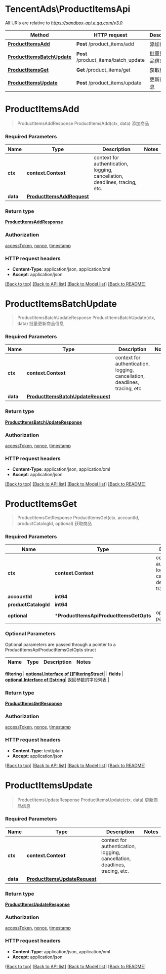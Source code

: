 # TencentAds\ProductItemsApi

All URIs are relative to *https://sandbox-api.e.qq.com/v3.0*

Method | HTTP request | Description
------------- | ------------- | -------------
[**ProductItemsAdd**](ProductItemsApi.md#ProductItemsAdd) | **Post** /product_items/add | 添加商品
[**ProductItemsBatchUpdate**](ProductItemsApi.md#ProductItemsBatchUpdate) | **Post** /product_items/batch_update | 批量更新商品信息
[**ProductItemsGet**](ProductItemsApi.md#ProductItemsGet) | **Get** /product_items/get | 获取商品
[**ProductItemsUpdate**](ProductItemsApi.md#ProductItemsUpdate) | **Post** /product_items/update | 更新商品信息


# **ProductItemsAdd**
> ProductItemsAddResponse ProductItemsAdd(ctx, data)
添加商品

### Required Parameters

Name | Type | Description  | Notes
------------- | ------------- | ------------- | -------------
 **ctx** | **context.Context** | context for authentication, logging, cancellation, deadlines, tracing, etc.
  **data** | [**ProductItemsAddRequest**](ProductItemsAddRequest.md)|  | 

### Return type

[**ProductItemsAddResponse**](ProductItemsAddResponse.md)

### Authorization

[accessToken](../README.md#accessToken), [nonce](../README.md#nonce), [timestamp](../README.md#timestamp)

### HTTP request headers

 - **Content-Type**: application/json, application/xml
 - **Accept**: application/json

[[Back to top]](#) [[Back to API list]](../README.md#documentation-for-api-endpoints) [[Back to Model list]](../README.md#documentation-for-models) [[Back to README]](../README.md)

# **ProductItemsBatchUpdate**
> ProductItemsBatchUpdateResponse ProductItemsBatchUpdate(ctx, data)
批量更新商品信息

### Required Parameters

Name | Type | Description  | Notes
------------- | ------------- | ------------- | -------------
 **ctx** | **context.Context** | context for authentication, logging, cancellation, deadlines, tracing, etc.
  **data** | [**ProductItemsBatchUpdateRequest**](ProductItemsBatchUpdateRequest.md)|  | 

### Return type

[**ProductItemsBatchUpdateResponse**](ProductItemsBatchUpdateResponse.md)

### Authorization

[accessToken](../README.md#accessToken), [nonce](../README.md#nonce), [timestamp](../README.md#timestamp)

### HTTP request headers

 - **Content-Type**: application/json, application/xml
 - **Accept**: application/json

[[Back to top]](#) [[Back to API list]](../README.md#documentation-for-api-endpoints) [[Back to Model list]](../README.md#documentation-for-models) [[Back to README]](../README.md)

# **ProductItemsGet**
> ProductItemsGetResponse ProductItemsGet(ctx, accountId, productCatalogId, optional)
获取商品

### Required Parameters

Name | Type | Description  | Notes
------------- | ------------- | ------------- | -------------
 **ctx** | **context.Context** | context for authentication, logging, cancellation, deadlines, tracing, etc.
  **accountId** | **int64**|  | 
  **productCatalogId** | **int64**|  | 
 **optional** | ***ProductItemsApiProductItemsGetOpts** | optional parameters | nil if no parameters

### Optional Parameters
Optional parameters are passed through a pointer to a ProductItemsApiProductItemsGetOpts struct

Name | Type | Description  | Notes
------------- | ------------- | ------------- | -------------


 **filtering** | [**optional.Interface of []FilteringStruct**](FilteringStruct.md)|  | 
 **fields** | [**optional.Interface of []string**](string.md)| 返回参数的字段列表 | 

### Return type

[**ProductItemsGetResponse**](ProductItemsGetResponse.md)

### Authorization

[accessToken](../README.md#accessToken), [nonce](../README.md#nonce), [timestamp](../README.md#timestamp)

### HTTP request headers

 - **Content-Type**: text/plain
 - **Accept**: application/json

[[Back to top]](#) [[Back to API list]](../README.md#documentation-for-api-endpoints) [[Back to Model list]](../README.md#documentation-for-models) [[Back to README]](../README.md)

# **ProductItemsUpdate**
> ProductItemsUpdateResponse ProductItemsUpdate(ctx, data)
更新商品信息

### Required Parameters

Name | Type | Description  | Notes
------------- | ------------- | ------------- | -------------
 **ctx** | **context.Context** | context for authentication, logging, cancellation, deadlines, tracing, etc.
  **data** | [**ProductItemsUpdateRequest**](ProductItemsUpdateRequest.md)|  | 

### Return type

[**ProductItemsUpdateResponse**](ProductItemsUpdateResponse.md)

### Authorization

[accessToken](../README.md#accessToken), [nonce](../README.md#nonce), [timestamp](../README.md#timestamp)

### HTTP request headers

 - **Content-Type**: application/json, application/xml
 - **Accept**: application/json

[[Back to top]](#) [[Back to API list]](../README.md#documentation-for-api-endpoints) [[Back to Model list]](../README.md#documentation-for-models) [[Back to README]](../README.md)

